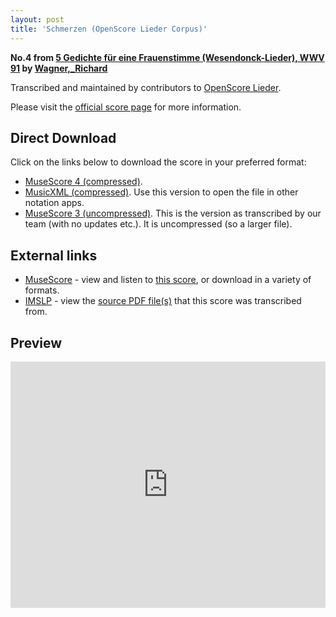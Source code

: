 ```yaml
---
layout: post
title: 'Schmerzen (OpenScore Lieder Corpus)'
---
```


__No.4 from [5 Gedichte für eine Frauenstimme (Wesendonck-Lieder), WWV 91](https://fourscoreandmore.org/openscore/lieder/Wagner,_Richard/5_Gedichte_f%C3%BCr_eine_Frauenstimme_%28Wesendonck-Lieder%29,_WWV_91/) by [Wagner,_Richard](https://fourscoreandmore.org/openscore/lieder/Wagner,_Richard)__

Transcribed and maintained by contributors to [OpenScore Lieder].

Please visit the [official score page] for more information.

[official score page]: https://musescore.com/openscore-lieder-corpus/scores/5026087
[OpenScore Lieder]: https://musescore.com/openscore-lieder-corpus

## Direct Download

Click on the links below to download the score in your preferred format:
- [MuseScore 4 (compressed)](https://fourscoreandmore.org/openscore/lieder/Wagner,_Richard/5_Gedichte_f%C3%BCr_eine_Frauenstimme_%28Wesendonck-Lieder%29,_WWV_91/4_Schmerzen.mscz).
- [MusicXML (compressed)](https://fourscoreandmore.org/openscore/lieder/Wagner,_Richard/5_Gedichte_f%C3%BCr_eine_Frauenstimme_%28Wesendonck-Lieder%29,_WWV_91/4_Schmerzen.mxl). Use this version to open the file in other notation apps.
- [MuseScore 3 (uncompressed)](https://raw.githubusercontent.com/OpenScore/Lieder/refs/heads/main/scores/Wagner,_Richard/5_Gedichte_f%C3%BCr_eine_Frauenstimme_%28Wesendonck-Lieder%29,_WWV_91/4_Schmerzen/lc5026087.mscx). This is the version as transcribed by our team (with no updates etc.). It is uncompressed (so a larger file).

## External links

- [MuseScore] - view and listen to [this score][MuseScore], or download in a variety of formats.
- [IMSLP] - view the [source PDF file(s)][IMSLP] that this score was transcribed from.

[MuseScore]: https://musescore.com/score/5026087
[IMSLP]: https://imslp.org/wiki/Special:ReverseLookup/44645

## Preview

<iframe width="100%" height="394" src="https://musescore.com/openscore-lieder-corpus/scores/5026087/embed" frameborder="0" allowfullscreen allow="autoplay; fullscreen"></iframe>
